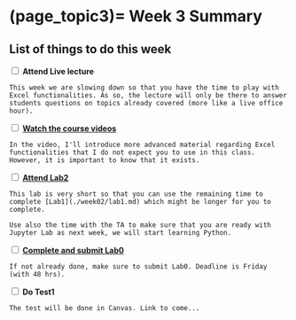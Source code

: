 (page_topic3)=
Week 3 Summary
=======================
## List of things to do this week
<label><input type="checkbox" id="week02_task1" class="box"> **Attend Live lecture** </input></label>

```{tip}
This week we are slowing down so that you have the time to play with Excel functionalities. As so, the lecture will only be there to answer students questions on topics already covered (more like a live office hour). 
```

<label><input type="checkbox" id="week02_task2" class="box"> [**Watch the course videos**](./videos.md) </input></label>

```{tip}
In the video, I'll introduce more advanced material regarding Excel functionalities that I do not expect you to use in this class. However, it is important to know that it exists.
```
<label><input type="checkbox" id="week02_task3" class="box"> [**Attend Lab2**](./lab1.md) </input></label>

```{tip}
This lab is very short so that you can use the remaining time to complete [Lab1](./week02/lab1.md) which might be longer for you to complete. 

Use also the time with the TA to make sure that you are ready with Jupyter Lab as next week, we will start learning Python.
```
<label><input type="checkbox" id="week02_task4" class="box"> [**Complete and submit Lab0**](../week1/lab.md) </input></label>

```{tip}
If not already done, make sure to submit Lab0. Deadline is Friday (with 48 hrs).
```
<label><input type="checkbox" id="week02_task5" class="box"> **Do Test1**</input></label>

```{tip}
The test will be done in Canvas. Link to come...
```


